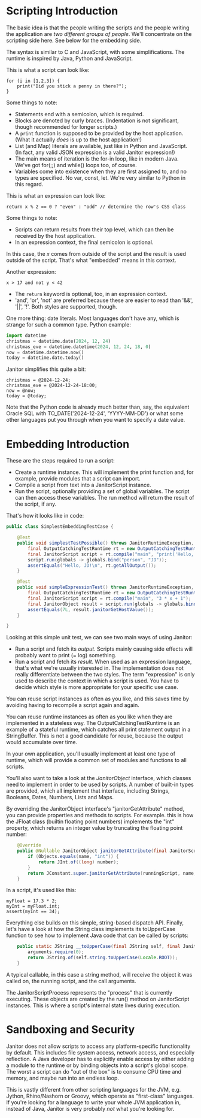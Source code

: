 # Scripting Introduction

The basic idea is that the people writing the scripts and the people writing the application are *two different groups of people*.
We'll concentrate on the scripting side here. See below for the embedding side.

The syntax is similar to C and JavaScript, with some simplifications.
The runtime is inspired by Java, Python and JavaScript.

This is what a script can look like:

```
for (i in [1,2,3]) {
    print("Did you stick a penny in there?");
}
```

Some things to note:
* Statements end with a semicolon, which is required.
* Blocks are denoted by curly braces. (Indentation is not significant, though recommended for longer scripts.)
* A `print` function is supposed to be provided by the host application. (What it actually *does* is up to the host application!)
* List (and Map) literals are available, just like in Python and JavaScript. (In fact, any valid JSON expression is a valid Janitor expression!)
* The main means of iteration is the for-in loop, like in modern Java. We've got for(;;) and while() loops too, of course.
* Variables come into existence when they are first assigned to, and no types are specified. No var, const, let. We're very similar to Python in this regard.


This is what an expression can look like:

```
return x % 2 == 0 ? "even" : "odd" // determine the row's CSS class
```

Some things to note:
* Scripts can return results from their top level, which can then be received by the host application.
* In an expression context, the final semicolon is optional.

In this case, the *x* comes from outside of the script and the result is used outside of the script.
That's what "embedded" means in this context.

Another expression:

``` 
x > 17 and not y < 42
```

* The `return` keyword is optional, too, in an expression context.
* 'and', 'or', 'not' are preferred because these are easier to read than '&&', '||', '!'. Both styles are supported, though.


One more thing: date literals. Most languages don't have any, which is strange for such a common type. Python example:

```python
import datetime
christmas = datetime.date(2024, 12, 24)
christmas_eve = datetime.datetime(2024, 12, 24, 18, 0)
now = datetime.datetime.now()
today = datetime.date.today()
````

Janitor simplifies this quite a bit:

```
christmas = @2024-12-24;
christmas_eve = @2024-12-24-18:00;
now = @now;
today = @today;
```

Note that the Python code is already much better than, say, the equivalent Oracle SQL with TO_DATE('2024-12-24', 'YYYY-MM-DD') or what some other languages put you through when you want to specify a date value.


# Embedding Introduction

These are the steps required to run a script:
* Create a runtime instance. This will implement the print function and, for example, provide modules that a script can import.
* Compile a script from text into a JanitorScript instance.
* Run the script, optionally providing a set of global variables. The script can then access these variables. The run method will return the result of the script, if any.

That's how it looks like in code:

```java
public class SimplestEmbeddingTestCase {

    @Test
    public void simplestTestPossible() throws JanitorRuntimeException, JanitorCompilerException {
        final OutputCatchingTestRuntime rt = new OutputCatchingTestRuntime();
        final JanitorScript script = rt.compile("main", "print('Hello, ' + person + '!');");
        script.run(globals -> globals.bind("person", "JD"));
        assertEquals("Hello, JD!\n", rt.getAllOutput());
    }

    @Test
    public void simpleExpressionTest() throws JanitorRuntimeException, JanitorCompilerException {
        final OutputCatchingTestRuntime rt = new OutputCatchingTestRuntime();
        final JanitorScript script = rt.compile("main", "3 * x + 1");
        final JanitorObject result = script.run(globals -> globals.bind("x", 2));
        assertEquals(7L, result.janitorGetHostValue());
    }

}
```

Looking at this simple unit test, we can see two main ways of using Janitor:
* Run a script and fetch its *output*. Scripts mainly causing side effects will probably want to print (= log) something.
* Run a script and fetch its *result*. When used as an expression language, that's what we're usually interested in.
  The implementation does not really differentiate between the two styles. The term "expression" is only used to describe the context in which a script is used.
  You have to decide which style is more appropriate for your specific use case.

You can reuse script instances as often as you like, and this saves time by avoiding having to recompile a script again and again.

You can reuse runtime instances as often as you like when they are implemented in a stateless way. The OutputCatchingTestRuntime is an example of a stateful runtime,
which catches all print statement output in a StringBuffer. This is not a good candidate for reuse, because the output would accumulate over time.

In your own application, you'll usually implement at least one type of runtime, which will provide a common set of modules and functions to all scripts.

You'll also want to take a look at the *JanitorObject* interface, which classes need to implement in order to be used by scripts.
A number of built-in types are provided, which all implement that interface, including Strings, Booleans, Dates, Numbers, Lists and Maps.

By overriding the JanitorObject interface's "janitorGetAttribute" method, you can provide properties and methods to scripts. For example. this is how the JFloat class (builtin floating point numbers)
implements the "int" property, which returns an integer value by truncating the floating point number:

```java
    @Override
    public @Nullable JanitorObject janitorGetAttribute(final JanitorScriptProcess runningScript, final String name, final boolean required) throws JanitorNameException {
        if (Objects.equals(name, "int")) {
            return JInt.of((long) number);
        }
        return JConstant.super.janitorGetAttribute(runningScript, name, required);
    }
```


In a script, it's used like this:

```
myFloat = 17.3 * 2;
myInt = myFloat.int;
assert(myInt == 34);
```

Everything else builds on this simple, string-based dispatch API.
Finally, let's have a look at how the String class implements its toUpperCase function to see how to implement Java code that can be called by scripts:

```java
    public static JString __toUpperCase(final JString self, final JanitorScriptProcess runningScript, final JCallArgs arguments) throws JanitorRuntimeException {
        arguments.require(0);
        return JString.of(self.string.toUpperCase(Locale.ROOT));
    }
```

A typical callable, in this case a string method, will receive the object it was called on, the running script, and the call arguments.

The JanitorScriptProcess represents the "process" that is currently executing. These objects are created by the run() method on JanitorScript instances.
This is where a script's internal state lives during execution.


# Sandboxing and Security

Janitor does not allow scripts to access any platform-specific functionality by default. This includes file system access, network access, and especially reflection.
A Java developer has to explicitly enable access by either adding a module to the runtime or by binding objects into a script's global scope.
The worst a script can do "out of the box" is to consume CPU time and memory, and maybe run into an endless loop.

This is vastly different from other scripting languages for the JVM, e.g. Jython, Rhino/Nashorn or Groovy, which operate as "first-class" languages.
If you're looking for a language to write your whole JVM application in, instead of Java, Janitor is very probably *not* what you're looking for.


